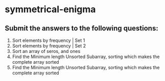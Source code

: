 # symmetrical-enigma
## Submit the answers to the following questions:
1. Sort elements by frequency | Set 1
2. Sort elements by frequency | Set 2
3. Sort an array of seros, and ones
4. Find the Minimum length Unsorted Subarray, sorting which makes the complete array sorted
5. Find the Minimum length Unsorted Subarray, sorting which makes the complete array sorted
